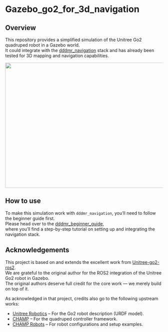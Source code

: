 # Gazebo_go2_for_3d_navigation

## Overview
This repository provides a simplified simulation of the Unitree Go2 quadruped robot in a Gazebo world.  
It could integrate with the [dddmr_navigation](https://github.com/dfl-rlab/dddmr_navigation) stack and has already been tested for 3D mapping and navigation capabilities.

<p align='center'>
    <img src="https://github.com/dfl-rlab/dddmr_documentation_materials/blob/main/gazebo_3d_navigation/quad_3d_nav_gz.gif" width="800" height="400"/>
</p>

## How to use
To make this simulation work with `dddmr_navigation`, you’ll need to follow the beginner guide first.  
Please head over to the [dddmr_beginner_guide](https://github.com/dfl-rlab/dddmr_navigation/tree/main/src/dddmr_beginner_guide),  
where you’ll find a step-by-step tutorial on setting up and integrating the navigation stack.  

## Acknowledgements

This project is based on and extends the excellent work from [Unitree-go2-ros2](https://github.com/anujjain-dev/unitree-go2-ros2).  
We are grateful to the original author for the ROS2 integration of the Unitree Go2 robot in Gazebo.  
The original authors deserve full credit for the core work — we merely build on top of it.

As acknowledged in that project, credits also go to the following upstream works:
* [Unitree Robotics](https://github.com/unitreerobotics/unitree_ros) – For the Go2 robot description (URDF model).  
* [CHAMP](https://github.com/chvmp/champ) – For the quadruped controller framework.  
* [CHAMP Robots](https://github.com/chvmp/robots) – For robot configurations and setup examples.  


